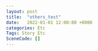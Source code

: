 ```yaml
---
layout: post
title:  "others_test"
date:   2022-01-01 12:00:00 +0000
categories: Etc
Tags: Story Etc
SceneCode: []
---
```

